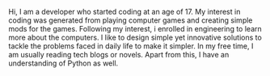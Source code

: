 Hi,
I am a developer who started coding at an age of 17. My interest in coding was generated from playing computer games and creating simple mods for the games. Following my interest, i enrolled in engineering to learn more about the computers. 
I like to design simple yet innovative solutions to tackle the problems faced in daily life to make it simpler. In my free time, I am usually reading tech blogs or novels.
Apart from this, I have an understanding of Python as well.

